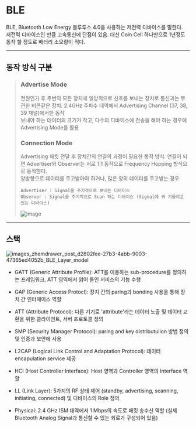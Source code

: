 # BLE
BLE, Bluetooth Low Energy 블루투스 4.0을 사용하는 저전력 디바이스를 말한다.  
저전력 디바이스인 만큼 고속통신에 단점이 있음. 대신 Coin Cell 하나만으로 1년정도 동작 할 정도로 배터리 소모량이 적다.   
***


## 동작 방식 구분 
> ### Advertise Mode 
> 전원인가 후 주변의 모든 장치에 일방적으로 신호를 보내는 장치로 통신과는 무관한 비콘같은 장치. 2.4GHz 주파수 대역에서 Advertising Channel (37, 38, 39 채널)에서만 동작  
> 보내야 하는 데이터의 크기가 작고, 다수의 디바이스에 전송을 해야 하는 경우에 Advertising Mode를 활용  
>
>
> ### Connection Mode
> Advertising 패킷 전달 후 장치간의 연결의 과정이 필요한 동작 방식. 연결이 되면 Advertiser와 Observer는 서로 1:1 동작으로 Frequency Hopping 방식으로 동작한다.   
> 양방향으로 데이터를 주고받아야 하거나, 많은 양의 데이터를 주고받는 경우  
> ```
> Advertiser : Signal을 주기적으로 보내는 디바이스
> Observer : Signal을 주기적으로 Scan 하는 디바이스 (Signal에 귀 기울이고 있는 디바이스)
> ```   
> ![image](https://github.com/jinjin2e/BLE/assets/93366905/3c8892d4-79ac-4272-980d-dcaa302761a6)
***
## 스택 
![images_zhemdrawer_post_d2802fee-27b3-4abb-9003-47365ed4052b_BLE_Layer_model](https://github.com/jinjin2e/BLE/assets/93366905/f174f189-e532-4321-b6a4-758e93ca6afd)



- GATT (Generic Attribute Profile): ATT를 이용하는 sub-procedure를 정의하는 프레임워크, ATT 영역에서 읽어 들인 서비스의 기능 수행

- GAP (Generic Access Protocl): 장치 간의 paring과 bonding 사용을 통해 장치 간 인터페이스 역할

- ATT (Attribute Protocol): 다른 기기로 'attribute'라는 데이터 노출 및 데이터 교환을 위한 클라이언트, 서버 프로토콜 정의

- SMP (Security Manager Protocol): paring and key distributuiion 방법 정의 및 인증과 보안에 사용

- L2CAP (Logical Link Control and Adaptation Protocol): 데이터 encapulation service 제공   

- HCI (Host Controller Interface): Host 영역과 Controller 영역의 Interface 역할

- LL (Link Layer): 5가지의 RF 상태 제어 (standby, advertising, scanning, initiating, connected) 및 디바이스의 Role 정의

- Physical: 2.4 GHz ISM 대역에서 1 Mbps의 속도로 패킷 송수신 역할 (실제 Bluetooth Analog Signal과 통신할 수 있는 회로가 구성되어 있음)







 










 
